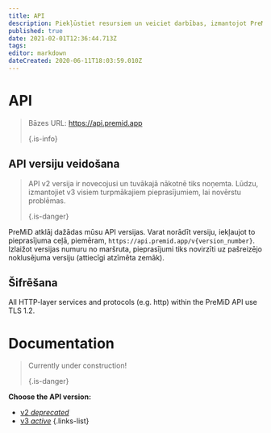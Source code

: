 ```yaml
---
title: API
description: Piekļūstiet resursiem un veiciet darbības, izmantojot PreMiD API
published: true
date: 2021-02-01T12:36:44.713Z
tags:
editor: markdown
dateCreated: 2020-06-11T18:03:59.010Z
---
```


# API

> Bāzes URL: https://api.premid.app 
> 
> {.is-info}

## API versiju veidošana
> API v2 versija ir novecojusi un tuvākajā nākotnē tiks noņemta. Lūdzu, izmantojiet v3 visiem turpmākajiem pieprasījumiem, lai novērstu problēmas. 
> 
> {.is-danger}

PreMiD atklāj dažādas mūsu API versijas. Varat norādīt versiju, iekļaujot to pieprasījuma ceļā, piemēram, `https://api.premid.app/v{version_number}`. Izlaižot versijas numuru no maršruta, pieprasījumi tiks novirzīti uz pašreizējo noklusējuma versiju (attiecīgi atzīmēta zemāk).

## Šifrēšana

All HTTP-layer services and protocols (e.g. http) within the PreMiD API use TLS 1.2.

# Documentation
> Currently under construction! 
> 
> {.is-danger}

**Choose the API version:**
- [v2 *deprecated*](/dev/api/v2)
- [v3 *active*](/dev/api/v3)
{.links-list}
